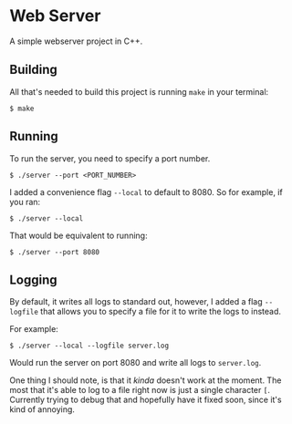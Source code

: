 # Web Server

A simple webserver project in C++.

## Building

All that's needed to build this project is running `make` in your terminal:

```
$ make
```

## Running
To run the server, you need to specify a port number.

```
$ ./server --port <PORT_NUMBER>
```

I added a convenience flag `--local` to default to 8080.
So for example, if you ran:

```
$ ./server --local
```

That would be equivalent to running:

```
$ ./server --port 8080
```

## Logging
By default, it writes all logs to standard out, however, I added a flag `--logfile` that allows you to specify a file for it to write the logs to instead.

For example:

```
$ ./server --local --logfile server.log
```

Would run the server on port 8080 and write all logs to `server.log`.

One thing I should note, is that it _kinda_ doesn't work at the moment.
The most that it's able to log to a file right now is just a single character `[`.
Currently trying to debug that and hopefully have it fixed soon, since it's kind of annoying.